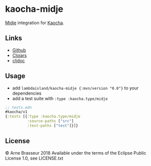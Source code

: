 # kaocha-midje

[Midje](https://github.com/marick/Midje) integration for [Kaocha](https://github.com/lambdaisland/kaocha).

## Links

- [Github](https://github.com/lambdaisland/kaocha-midje)
- [Clojars](https://clojars.org/lambdaisland/kaocha-midje)
- [cljdoc](https://cljdoc.xyz/d/lambdaisland/kaocha-midje/CURRENT)

## Usage

- add `lambdaisland/kaocha-midje {:mvn/version "0.0"}` to your dependencies
- add a test suite with `:type :kaocha.type/midje`

``` clojure
;; tests.edn
#kaocha/v1
{:tests [{:type :kaocha.type/midje
          :source-paths ["src"]
          :test-paths ["test"]}]}
```

## License

&copy; Arne Brasseur 2018
Available under the terms of the Eclipse Public License 1.0, see LICENSE.txt
